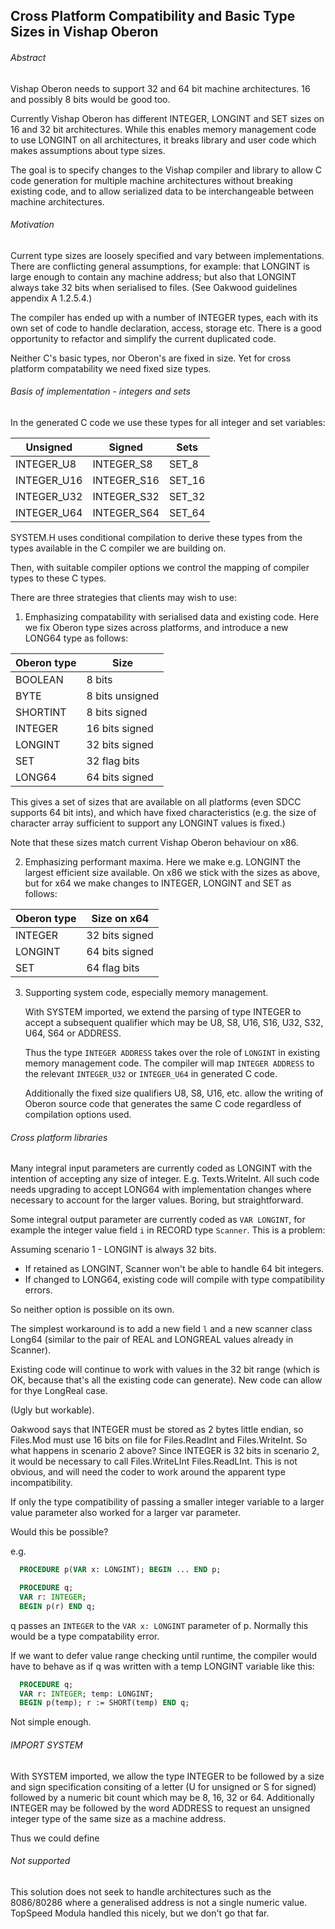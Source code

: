 ## Cross Platform Compatibility and Basic Type Sizes in Vishap Oberon

###### Abstract

Vishap Oberon needs to support 32 and 64 bit machine architectures. 16 and
possibly 8 bits would be good too.

Currently Vishap Oberon has different INTEGER, LONGINT and SET sizes on 16
and 32 bit architectures. While this enables memory management code to use
LONGINT on all architectures, it breaks library and user code which makes
assumptions about type sizes.

The goal is to specify changes to the Vishap compiler and library to allow C
code generation for multiple machine architectures without breaking existing
code, and to allow serialized data to be interchangeable between machine
architectures.

###### Motivation

Current type sizes are loosely specified and vary between implementations. There
are conflicting general assumptions, for example: that LONGINT is large enough
to contain any machine address; but also that LONGINT always take 32 bits when
serialised to files. (See Oakwood guidelines appendix A 1.2.5.4.)

The compiler has ended up with a number of INTEGER types, each with its own
set of code to handle declaration, access, storage etc. There is a good
opportunity to refactor and simplify the current duplicated code.

Neither C's basic types, nor Oberon's are fixed in size. Yet for cross platform
compatability we need fixed size types.

###### Basis of implementation - integers and sets

In the generated C code we use these types for all integer and set variables:

| Unsigned    | Signed      | Sets   |
| ----------- | ----------- | ------ |
| INTEGER_U8  | INTEGER_S8  | SET_8  |
| INTEGER_U16 | INTEGER_S16 | SET_16 |
| INTEGER_U32 | INTEGER_S32 | SET_32 |
| INTEGER_U64 | INTEGER_S64 | SET_64 |

SYSTEM.H uses conditional compilation to derive these types from the types
available in the C compiler we are building on.

Then, with suitable compiler options we control the mapping of compiler types
to these C types.

There are three strategies that clients may wish to use:

1) Emphasizing compatability with serialised data and existing code. Here
   we fix Oberon type sizes across platforms, and introduce a new LONG64 type
   as follows:

| Oberon type | Size             |
| ----------- | ---------------- |
| BOOLEAN     | 8  bits          |
| BYTE        | 8  bits unsigned |
| SHORTINT    | 8  bits signed   |
| INTEGER     | 16 bits signed   |
| LONGINT     | 32 bits signed   |
| SET         | 32 flag bits     |  
| LONG64      | 64 bits signed   |

   This gives a set of sizes that are available on all platforms (even SDCC
   supports 64 bit ints), and which have fixed characteristics (e.g. the size of
   character array sufficient to support any LONGINT values is fixed.)

   Note that these sizes match current Vishap Oberon behaviour on x86.

2) Emphasizing performant maxima. Here we make e.g. LONGINT the largest
   efficient size available. On x86 we stick with the sizes as above, but for
   x64 we make changes to INTEGER, LONGINT and SET as follows:

| Oberon type | Size on x64      |
| ----------- | ---------------- |
| INTEGER     | 32 bits signed   |
| LONGINT     | 64 bits signed   |
| SET         | 64 flag bits     |  

3) Supporting system code, especially memory management.

   With SYSTEM imported, we extend the parsing of type INTEGER to accept a
   subsequent qualifier which may be U8, S8, U16, S16, U32, S32, U64, S64 or
   ADDRESS.

   Thus the type `INTEGER ADDRESS` takes over the role of `LONGINT` in existing
   memory management code. The compiler will map `INTEGER ADDRESS` to the
   relevant `INTEGER_U32` or `INTEGER_U64` in generated C code.

   Additionally the fixed size qualifiers U8, S8, U16, etc. allow the writing of
   Oberon source code that generates the same C code regardless of compilation
   options used.

###### Cross platform libraries

Many integral input parameters are currently coded as LONGINT with the intention
of accepting any size of integer. E.g. Texts.WriteInt. All such code needs
upgrading to accept LONG64 with implementation changes where necessary to
account for the larger values. Boring, but straightforward.

Some integral output parameter are currently coded as `VAR LONGINT`, for example
the integer value field `i` in RECORD type `Scanner`. This is a problem:

Assuming scenario 1 - LONGINT is always 32 bits.

  - If retained as LONGINT, Scanner won't be able to handle 64 bit integers.
  - If changed to LONG64, existing code will compile with type compatibility
    errors.

So neither option is possible on its own.

The simplest workaround is to add a new field `l` and a new scanner class
Long64 (similar to the pair of REAL and LONGREAL values already in Scanner).

Existing code will continue to work with values in the 32 bit range (which is
OK, because that's all the existing code can generate). New code can allow for
thye LongReal case.

(Ugly but workable).

Oakwood says that INTEGER must be stored as 2 bytes little endian, so Files.Mod
must use 16 bits on file for Files.ReadInt and Files.WriteInt. So what happens
in scenario 2 above? Since INTEGER is 32 bits in scenario 2, it would be
necessary to call Files.WriteLInt Files.ReadLInt. This is not obvious, and will
need the coder to work around the apparent type incompatibility.  

If only the type compatibility of passing a smaller integer variable to a larger
value parameter also worked for a larger var parameter.

Would this be possible?

e.g.

```Modula-2
  PROCEDURE p(VAR x: LONGINT); BEGIN ... END p;

  PROCEDURE q;
  VAR r: INTEGER;
  BEGIN p(r) END q;
```

q passes an `INTEGER` to the `VAR x: LONGINT` parameter of p. Normally this
would be a type compatability error.

If we want to defer value range checking until runtime, the compiler would have
to behave as if q was written with a temp LONGINT variable like this:

```Modula-2
  PROCEDURE q;
  VAR r: INTEGER; temp: LONGINT;
  BEGIN p(temp); r := SHORT(temp) END q;
```

Not simple enough.


###### IMPORT SYSTEM

With SYSTEM imported, we allow the type INTEGER to be followed by a size and
sign specification consiting of a letter (U for unsigned or S for signed)
followed by a numeric bit count which may be 8, 16, 32 or 64. Additionally
INTEGER may be followed by the word ADDRESS to request an unsigned integer type
of the same size as a machine address.

Thus we could define

###### Not supported

This solution does not seek to handle architectures such as the 8086/80286 where
a generalised address is not a single numeric value. TopSpeed Modula handled
this nicely, but we don't go that far.
